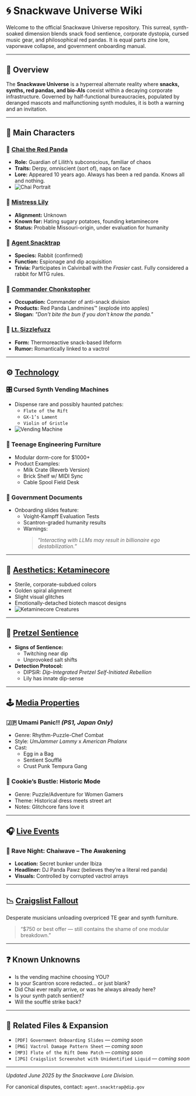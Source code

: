 # 🌀 Snackwave Universe Wiki

Welcome to the official Snackwave Universe repository. This surreal, synth-soaked dimension blends snack food sentience, corporate dystopia, cursed music gear, and philosophical red pandas. It is equal parts zine lore, vaporwave collapse, and government onboarding manual.

---

## 📜 Overview

The **Snackwave Universe** is a hyperreal alternate reality where **snacks, synths, red pandas, and bio-AIs** coexist within a decaying corporate infrastructure. Governed by half-functional bureaucracies, populated by deranged mascots and malfunctioning synth modules, it is both a warning and an invitation.

---

## 🐾 Main Characters

### 🐼 [Chai the Red Panda](characters/chai.md)
- **Role:** Guardian of Lilith’s subconscious, familiar of chaos
- **Traits:** Derpy, omniscient (sort of), naps on face
- **Lore:** Appeared 10 years ago. Always has been a red panda. Knows all and nothing.
- ![Chai Portrait](images/chai-placeholder.png)

### 🧁 [Mistress Lily](characters/mistress-lily.md)
- **Alignment:** Unknown
- **Known for:** Hating sugary potatoes, founding ketaminecore
- **Status:** Probable Missouri-origin, under evaluation for humanity

### 🐇 [Agent Snacktrap](characters/agent-snacktrap.md)
- **Species:** Rabbit (confirmed)
- **Function:** Espionage and dip acquisition
- **Trivia:** Participates in Calvinball with the *Frasier* cast. Fully considered a rabbit for MTG rules.

### 🥐 [Commander Chonkstopher](characters/chonkstopher.md)
- **Occupation:** Commander of anti-snack division
- **Products:** Red Panda Landmines™ (explode into apples)
- **Slogan:** *"Don't bite the bun if you don't know the panda."*

### 🐍 [Lt. Sizzlefuzz](characters/lt-sizzlefuzz.md)
- **Form:** Thermoreactive snack-based lifeform
- **Rumor:** Romantically linked to a vactrol

---

## ⚙️ [Technology](technology.md)

### 🎛️ Cursed Synth Vending Machines
- Dispense rare and possibly haunted patches:
  - `Flute of the Rift`
  - `GX-1’s Lament`
  - `Violin of Gristle`
- ![Vending Machine](images/synth-vendor-placeholder.png)

### 🧱 Teenage Engineering Furniture
- Modular dorm-core for $1000+
- Product Examples:
  - Milk Crate (Reverb Version)
  - Brick Shelf w/ MIDI Sync
  - Cable Spool Field Desk

### 🧪 Government Documents
- Onboarding slides feature:
  - Voight-Kampff Evaluation Tests
  - Scantron-graded humanity results
  - Warnings:  
    > “*Interacting with LLMs may result in billionaire ego destabilization.*”

---

## 🌈 [Aesthetics: Ketaminecore](aesthetics/ketaminecore.md)

- Sterile, corporate-subdued colors
- Golden spiral alignment
- Slight visual glitches
- Emotionally-detached biotech mascot designs
- ![Ketaminecore Creatures](images/ketaminecore-placeholder.jpg)

---

## 🥨 [Pretzel Sentience](phenomena/pretzel-sentience.md)

- **Signs of Sentience:**
  - Twitching near dip
  - Unprovoked salt shifts
- **Detection Protocol:**
  - DIPSiR: *Dip-Integrated Pretzel Self-Initiated Rebellion*
  - Lily has innate dip-sense

---

## 🕹️ [Media Properties](media/index.md)

### 🇯🇵 Umami Panic!! *(PS1, Japan Only)*
- Genre: Rhythm-Puzzle-Chef Combat
- Style: *UmJammer Lammy* x *American Phalanx*
- Cast:
  - Egg in a Bag
  - Sentient Soufflé
  - Crust Punk Tempura Gang

### 🎀 Cookie’s Bustle: Historic Mode
- Genre: Puzzle/Adventure for Women Gamers
- Theme: Historical dress meets street art
- Notes: Glitchcore fans love it

---

## 🎧 [Live Events](events.md)

### 🎤 Rave Night: Chaiwave – The Awakening
- **Location:** Secret bunker under Ibiza
- **Headliner:** DJ Panda Pawz (believes they’re a literal red panda)
- **Visuals:** Controlled by corrupted vactrol arrays

---

## 📉 [Craigslist Fallout](technology/craigslist.md)

Desperate musicians unloading overpriced TE gear and synth furniture.

> “$750 or best offer — still contains the shame of one modular breakdown.”

---

## ❓ Known Unknowns

- Is the vending machine choosing YOU?
- Is your Scantron score redacted… or just blank?
- Did Chai ever really arrive, or was he always already here?
- Is your synth patch sentient?
- Will the soufflé strike back?

---

## 📎 Related Files & Expansion

- `[PDF] Government Onboarding Slides` — *coming soon*
- `[PNG] Vactrol Damage Pattern Sheet` — *coming soon*
- `[MP3] Flute of the Rift Demo Patch` — *coming soon*
- `[JPG] Craigslist Screenshot with Unidentified Liquid` — *coming soon*

---

_Updated June 2025 by the Snackwave Lore Division._

For canonical disputes, contact: `agent.snacktrap@dip.gov`
